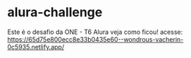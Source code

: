 # alura-challenge
Este é o desafio da ONE - T6 Alura
veja como ficou!
 acesse:
https://65d75e800ecc8e33b0435e60--wondrous-vacherin-0c5935.netlify.app/
